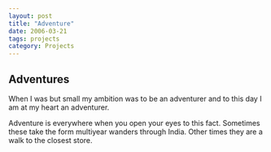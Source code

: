 ```yaml
---
layout: post
title: "Adventure" 
date: 2006-03-21 
tags: projects 
category: Projects 
---
```


## Adventures

When I was but small my ambition was to be an adventurer and to this day I am at my heart an adventurer.

Adventure is everywhere when you open your eyes to this fact. Sometimes these take the form multiyear wanders through India. Other times they are a walk to the closest store.
